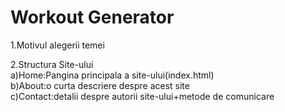 # Workout Generator  
1.Motivul alegerii temei
  
2.Structura Site-ului  
   a)Home:Pangina principala a site-ului(index.html)  
   b)About:o curta descriere despre acest site  
   c)Contact:detalii despre autorii site-ului+metode de comunicare
   
